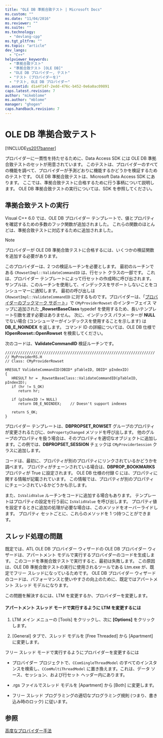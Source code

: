 ```yaml
---
title: "OLE DB 準拠合致テスト | Microsoft Docs"
ms.custom: ""
ms.date: "11/04/2016"
ms.reviewer: ""
ms.suite: ""
ms.technology: 
  - "devlang-cpp"
ms.tgt_pltfrm: ""
ms.topic: "article"
dev_langs: 
  - "C++"
helpviewer_keywords: 
  - "準拠合致テスト"
  - "準拠合致テスト [OLE DB]"
  - "OLE DB プロバイダー, テスト"
  - "テスト (プロバイダーを)"
  - "テスト, OLE DB プロバイダー"
ms.assetid: d1a4f147-2edd-476c-b452-0e6a0ac09891
caps.latest.revision: 7
author: "mikeblome"
ms.author: "mblome"
manager: "ghogen"
caps.handback.revision: 7
---
```

# OLE DB 準拠合致テスト
[!INCLUDE[vs2017banner](../../assembler/inline/includes/vs2017banner.md)]

プロバイダーに一貫性を持たせるために、Data Access SDK には OLE DB 準拠合致テストのセットが用意されています。  このテストは、プロバイダーのすべての機能を調べて、プロバイダーが予測どおりに機能するかどうかを検証するためのテストです。  OLE DB 準拠合致テストは、Microsoft Data Access SDK にあります。  ここでは、準拠合致テストに合格するために行う事柄について説明します。  OLE DB 準拠合致テストの実行については、SDK を参照してください。  
  
## 準拠合致テストの実行  
 Visual C\+\+ 6.0 では、OLE DB プロバイダー テンプレートで、値とプロパティを確認するための多数のフック関数が追加されました。  これらの関数のほとんどは、準拠合致テストに対応するために追加されました。  
  
> [!NOTE]
>  プロバイダーが OLE DB 準拠合致テストに合格するには、いくつかの検証関数を追加する必要があります。  
  
 このプロバイダーは、2 つの検証ルーチンを必要とします。  最初のルーチンである `CRowsetImpl::ValidateCommandID` は、行セット クラスの一部です。  これは、プロバイダー テンプレートによって行セットの作成時に呼び出されます。  サンプルは、このルーチンを使用して、インデックスをサポートしないことをコンシューマーに通知します。  最初の呼び出しは `CRowsetImpl::ValidateCommandID` に対するものです。プロバイダーは、「[プロバイダーのブックマーク サポート](../../data/oledb/provider-support-for-bookmarks.md)」で `CMyProviderRowset` のインターフェイス マップに追加された **\_RowsetBaseClass** typedef を使用するため、長いテンプレート引数を渡す必要はありません。  次に、インデックス パラメーターが **NULL** でない場合 \(コンシューマーがインデックスを使用することを示します\) は **DB\_E\_NOINDEX** を返します。  コマンド ID の詳細については、OLE DB 仕様で **IOpenRowset::OpenRowset** を検索してください。  
  
 次のコードは、**ValidateCommandID** 検証ルーチンです。  
  
```  
/////////////////////////////////////////////////////////////////////  
// MyProviderRS.H  
// Class: CMyProviderRowset   
  
HRESULT ValidateCommandID(DBID* pTableID, DBID* pIndexID)  
{  
   HRESULT hr = _RowsetBaseClass::ValidateCommandID(pTableID, pIndexID);  
   if (hr != S_OK)  
      return hr;  
  
   if (pIndexID != NULL)  
      return DB_E_NOINDEX;    // Doesn't support indexes  
  
   return S_OK;  
}  
```  
  
 プロバイダー テンプレートは、**DBPROPSET\_ROWSET** グループのプロパティが変更されるたびに、`OnPropertyChanged` メソッドを呼び出します。  他のグループのプロパティを扱う場合は、そのプロパティを適切なオブジェクトに追加します。この例では、**DBPROPSET\_SESSION** チェックは `CMyProviderSession` クラスに追加します。  
  
 コードは、最初に、プロパティが別のプロパティにリンクされているかどうかを調べます。  プロパティがチェーンされている場合は、**DBPROP\_BOOKMARKS** プロパティが True に設定されます。  OLE DB 仕様の付録 C には、プロパティに関する情報が記載されています。  この情報では、プロパティが別のプロパティにチェーンされているかどうかも示します。  
  
 また、`IsValidValue` ルーチンをコードに追加する場合もあります。  テンプレートはプロパティの設定を行う前に `IsValidValue` を呼び出します。  プロパティ値を設定するときに追加の処理が必要な場合は、このメソッドをオーバーライドします。  プロパティ セットごとに、これらのメソッドを 1 つ持つことができます。  
  
## スレッド処理の問題  
 既定では、ATL OLE DB プロバイダー ウィザードの OLE DB プロバイダー ウィザードは、アパートメント モデルで実行するプロバイダーのコードを生成します。  このコードを準拠合致テストで実行すると、最初は失敗します。  この原因は、OLE DB 準拠合致テストの実行に使用されるツールである Ltm.exe が、既定でフリー スレッドになっているためです。  OLE DB プロバイダー ウィザードのコードは、パフォーマンスと使いやすさの向上のために、既定ではアパートメント スレッド モデルになります。  
  
 この問題を解決するには、LTM を変更するか、プロバイダーを変更します。  
  
#### アパートメント スレッド モードで実行するように LTM を変更するには  
  
1.  LTM メイン メニューの \[Tools\] をクリックし、次に **\[Options\]** をクリックします。  
  
2.  \[General\] タブで、スレッド モデルを \[Free Threaded\] から \[Apartment\] に変更します。  
  
 フリー スレッド モードで実行するようにプロバイダーを変更するには  
  
-   プロバイダー プロジェクトで、`CComSingleThreadModel` のすべてのインスタンスを検索し、`CComMultiThreadModel` に置き換えます。これは、データ ソース、セッション、および行セット ヘッダー内にあります。  
  
-   .rgs ファイルでスレッド モデルを \[Apartment\] から \[Both\] に変更します。  
  
-   フリー スレッド プログラミングの適切なプログラミング規則 \(つまり、書き込み時のロック\) に従います。  
  
## 参照  
 [高度なプロバイダー手法](../Topic/Advanced%20Provider%20Techniques.md)